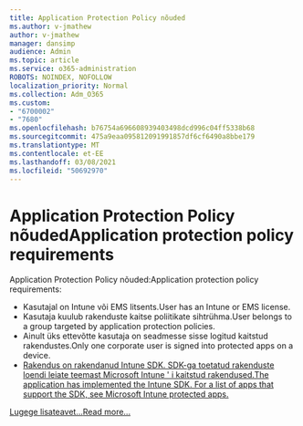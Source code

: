 ```yaml
---
title: Application Protection Policy nõuded
ms.author: v-jmathew
author: v-jmathew
manager: dansimp
audience: Admin
ms.topic: article
ms.service: o365-administration
ROBOTS: NOINDEX, NOFOLLOW
localization_priority: Normal
ms.collection: Adm_O365
ms.custom:
- "6700002"
- "7680"
ms.openlocfilehash: b76754a696608939403498dcd996c04ff5338b68
ms.sourcegitcommit: 475a9eaa095812091991857df6cf6490a8bbe179
ms.translationtype: MT
ms.contentlocale: et-EE
ms.lasthandoff: 03/08/2021
ms.locfileid: "50692970"
---
```

# <a name="application-protection-policy-requirements"></a><span data-ttu-id="267cb-102">Application Protection Policy nõuded</span><span class="sxs-lookup"><span data-stu-id="267cb-102">Application protection policy requirements</span></span>

<span data-ttu-id="267cb-103">Application Protection Policy nõuded:</span><span class="sxs-lookup"><span data-stu-id="267cb-103">Application protection policy requirements:</span></span>

- <span data-ttu-id="267cb-104">Kasutajal on Intune või EMS litsents.</span><span class="sxs-lookup"><span data-stu-id="267cb-104">User has an Intune or EMS license.</span></span>
- <span data-ttu-id="267cb-105">Kasutaja kuulub rakenduste kaitse poliitikate sihtrühma.</span><span class="sxs-lookup"><span data-stu-id="267cb-105">User belongs to a group targeted by application protection policies.</span></span>
- <span data-ttu-id="267cb-106">Ainult üks ettevõtte kasutaja on seadmesse sisse logitud kaitstud rakendustes.</span><span class="sxs-lookup"><span data-stu-id="267cb-106">Only one corporate user is signed into protected apps on a device.</span></span>
- [<span data-ttu-id="267cb-107">Rakendus on rakendanud Intune SDK. SDK-ga toetatud rakenduste loendi leiate teemast Microsoft Intune ' i kaitstud rakendused.</span><span class="sxs-lookup"><span data-stu-id="267cb-107">The application has implemented the Intune SDK. For a list of apps that support the SDK, see Microsoft Intune protected apps.</span></span>](https://docs.microsoft.com/mem/intune/apps/apps-supported-intune-apps)

[<span data-ttu-id="267cb-108">Lugege lisateavet...</span><span class="sxs-lookup"><span data-stu-id="267cb-108">Read more...</span></span>](https://docs.microsoft.com/mem/intune/apps/app-protection-policy)
